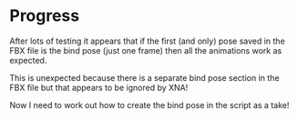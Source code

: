 # Progress #

After lots of testing it appears that if the first (and only) pose saved in the FBX file is the bind pose (just one frame) then all the animations work as expected.

This is unexpected because there is a separate bind pose section in the FBX file but that appears to be ignored by XNA!

Now I need to work out how to create the bind pose in the script as a take!